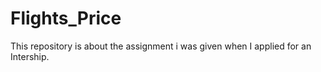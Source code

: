 # Flights_Price
This repository is about the assignment i was given when I applied for an Intership.
